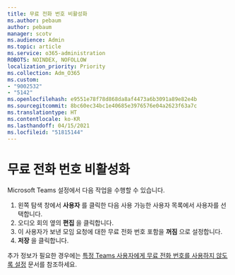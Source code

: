 ```yaml
---
title: 무료 전화 번호 비활성화
ms.author: pebaum
author: pebaum
manager: scotv
ms.audience: Admin
ms.topic: article
ms.service: o365-administration
ROBOTS: NOINDEX, NOFOLLOW
localization_priority: Priority
ms.collection: Adm_O365
ms.custom:
- "9002532"
- "5142"
ms.openlocfilehash: e9551e78f78d868da8af4473a6b3091a89e82e4b
ms.sourcegitcommit: 8bc60ec34bc1e40685e3976576e04a2623f63a7c
ms.translationtype: HT
ms.contentlocale: ko-KR
ms.lasthandoff: 04/15/2021
ms.locfileid: "51815144"
---
```

# <a name="disabling-toll-free-numbers"></a>무료 전화 번호 비활성화

Microsoft Teams 설정에서 다음 작업을 수행할 수 있습니다.

1. 왼쪽 탐색 창에서 **사용자** 를 클릭한 다음 사용 가능한 사용자 목록에서 사용자를 선택합니다.
2. 오디오 회의 옆의 **편집** 을 클릭합니다.
3. 이 사용자가 보낸 모임 요청에 대한 무료 전화 번호 포함을 **꺼짐** 으로 설정합니다.
4. **저장** 을 클릭합니다.

추가 정보가 필요한 경우에는 [특정 Teams 사용자에게 무료 전화 번호를 사용하지 않도록 설정](https://docs.microsoft.com/microsoftteams/disabling-toll-free-numbers-for-specific-teams-users) 문서를 참조하세요.
